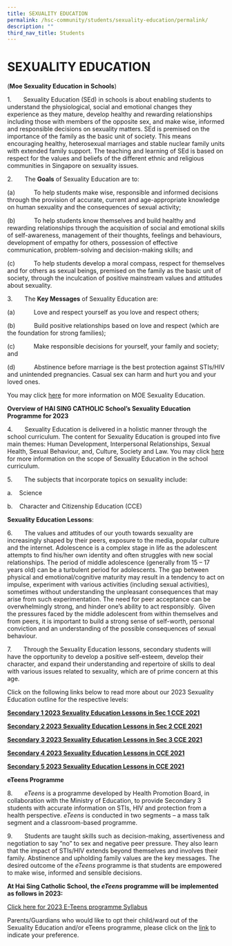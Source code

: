```yaml
---
title: SEXUALITY EDUCATION
permalink: /hsc-community/students/sexuality-education/permalink/
description: ""
third_nav_title: Students
---
```

SEXUALITY EDUCATION
===================

(**Moe Sexuality Education in Schools**)

1.       Sexuality Education (SEd) in schools is about enabling students to understand the physiological, social and emotional changes they experience as they mature, develop healthy and rewarding relationships including those with members of the opposite sex, and make wise, informed and responsible decisions on sexuality matters. SEd is premised on the importance of the family as the basic unit of society. This means encouraging healthy, heterosexual marriages and stable nuclear family units with extended family support. The teaching and learning of SEd is based on respect for the values and beliefs of the different ethnic and religious communities in Singapore on sexuality issues.

2.       The **Goals** of Sexuality Education are to:

(a)           To help students make wise, responsible and informed decisions through the provision of accurate, current and age-appropriate knowledge on human sexuality and the consequences of sexual activity;

(b)           To help students know themselves and build healthy and rewarding relationships through the acquisition of social and emotional skills of self-awareness, management of their thoughts, feelings and behaviours, development of empathy for others, possession of effective communication, problem-solving and decision-making skills; and

(c)           To help students develop a moral compass, respect for themselves and for others as sexual beings, premised on the family as the basic unit of society, through the inculcation of positive mainstream values and attitudes about sexuality.

3.       The **Key Messages** of Sexuality Education are:

(a)           Love and respect yourself as you love and respect others;

(b)           Build positive relationships based on love and respect (which are the foundation for strong families);

(c)           Make responsible decisions for yourself, your family and society; and

(d)           Abstinence before marriage is the best protection against STIs/HIV and unintended pregnancies. Casual sex can harm and hurt you and your loved ones.

You may click [here](https://go.gov.sg/moe-sexuality-education) for more information on MOE Sexuality Education.

**Overview of HAI SING CATHOLIC School’s Sexuality Education Programme for 2023**

4.       Sexuality Education is delivered in a holistic manner through the school curriculum. The content for Sexuality Education is grouped into five main themes: Human Development, Interpersonal Relationships, Sexual Health, Sexual Behaviour, and, Culture, Society and Law. You may click [here](https://go.gov.sg/moe-sexuality-education-scope) for more information on the scope of Sexuality Education in the school curriculum.

5.       The subjects that incorporate topics on sexuality include:

a.    Science

b.    Character and Citizenship Education (CCE)

**Sexuality Education Lessons**:

6.       The values and attitudes of our youth towards sexuality are increasingly shaped by their peers, exposure to the media, popular culture and the internet. Adolescence is a complex stage in life as the adolescent attempts to find his/her own identity and often struggles with new social relationships. The period of middle adolescence (generally from 15 – 17 years old) can be a turbulent period for adolescents. The gap between physical and emotional/cognitive maturity may result in a tendency to act on impulse, experiment with various activities (including sexual activities), sometimes without understanding the unpleasant consequences that may arise from such experimentation. The need for peer acceptance can be overwhelmingly strong, and hinder one’s ability to act responsibly.  Given the pressures faced by the middle adolescent from within themselves and from peers, it is important to build a strong sense of self-worth, personal conviction and an understanding of the possible consequences of sexual behaviour.

7.       Through the Sexuality Education lessons, secondary students will have the opportunity to develop a positive self-esteem, develop their character, and expand their understanding and repertoire of skills to deal with various issues related to sexuality, which are of prime concern at this age.


Click on the following links below to read more about our 2023 Sexuality Education outline for the respective levels:

**[Secondary 1 2023 Sexuality Education Lessons in Sec 1 CCE 2021](/files/HSC%20Community/Sexuality%20Education/2023%20sed%20s1.pdf)**

**[Secondary 2 2023 Sexuality Education Lessons in Sec 2 CCE 2021](/files/HSC%20Community/Sexuality%20Education/2023%20sed%20s2.pdf)**

**[Secondary 3 2023 Sexuality Education Lessons in Sec 3 CCE 2021](/files/HSC%20Community/Sexuality%20Education/2023%20sed%20s3.pdf)**

**[Secondary 4 2023 Sexuality Education Lessons in CCE 2021](/files/HSC%20Community/Sexuality%20Education/2023%20sed%20s4.pdf)**


**[Secondary 5 2023 Sexuality Education Lessons in CCE 2021](/files/HSC%20Community/Sexuality%20Education/2023%20sed%20s5.pdf)**




**eTeens Programme**

8.       _eTeens_ is a programme developed by Health Promotion Board, in collaboration with the Ministry of Education, to provide Secondary 3 students with accurate information on STIs, HIV and protection from a health perspective. _eTeens_ is conducted in two segments – a mass talk segment and a classroom-based programme.  

9.       Students are taught skills such as decision-making, assertiveness and negotiation to say “no” to sex and negative peer pressure. They also learn that the impact of STIs/HIV extends beyond themselves and involves their family. Abstinence and upholding family values are the key messages. The desired outcome of the _eTeens_ programme is that students are empowered to make wise, informed and sensible decisions.

**At Hai Sing Catholic School, the _eTeens_ programme will be implemented as follows in 2023:**

[Click here for 2023 E-Teens programme Syllabus](/files/HSC%20Community/Sexuality%20Education/2023%20e%20teens.pdf)

Parents/Guardians who would like to opt their child/ward out of the Sexuality Education and/or eTeens programme, please click on the [link](https://forms.moe.edu.sg/forms/vw2nle) to indicate your preference.